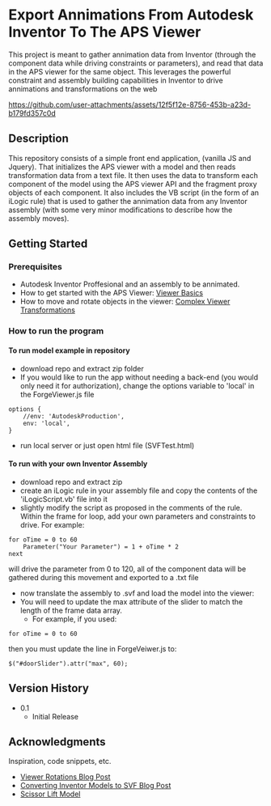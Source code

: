 # Export Annimations From Autodesk Inventor To The APS Viewer

This project is meant to gather annimation data from Inventor (through the component data while driving constraints or parameters), and read that data in the APS viewer for the same object. 
This leverages the powerful constraint and assembly building capabilities in Inventor to drive annimations and transformations on the web



https://github.com/user-attachments/assets/12f5f12e-8756-453b-a23d-b179fd357c0d



## Description

This repository consists of a simple front end application, (vanilla JS and Jquery). That initializes the APS viewer with a model and then reads transformation data from a text file.
It then uses the data to transform each component of the model using the APS viewer API and the fragment proxy objects of each component. It also includes the VB script (in the form of an iLogic rule)
that is used to gather the annimation data from any Inventor assembly (with some very minor modifications to describe how the assembly moves).

## Getting Started

### Prerequisites

* Autodesk Inventor Proffesional and an assembly to be annimated.
* How to get started with the APS Viewer: [Viewer Basics](https://aps.autodesk.com/en/docs/viewer/v7/developers_guide/viewer_basics/)
* How to move and rotate objects in the viewer: [Complex Viewer Transformations](https://aps.autodesk.com/blog/know-how-complex-component-transformations-viewer-part-1-basics)



### How to run the program
#### To run model example in repository
* download repo and extract zip folder
* If you would like to run the app without needing a back-end (you would only need it for authorization), change the options variable to 'local' in the ForgeViewer.js file
```
options {
    //env: 'AutodeskProduction',
    env: 'local',
}
```
* run local server or just open html file (SVFTest.html)
#### To run with your own Inventor Assembly
* download repo and extract zip
* create an iLogic rule in your assembly file and copy the contents of the 'iLogicScript.vb' file into it
* slightly modify the script as proposed in the comments of the rule. Within the frame for loop, add your own parameters and constraints to drive. For example:
```
for oTime = 0 to 60
    Parameter("Your Parameter") = 1 + oTime * 2
next
```
will drive the parameter from 0 to 120, all of the component data will be gathered during this movement and exported to a .txt file
* now translate the assembly to .svf and load the model into the viewer: 
* You will need to update the max attribute of the slider to match the length of the frame data array. 
    * For example, if you used:
```
for oTime = 0 to 60
```
then you must update the line in ForgeVeiwer.js to:
```
$("#doorSlider").attr("max", 60);
```


## Version History

* 0.1
    * Initial Release

## Acknowledgments

Inspiration, code snippets, etc.
* [Viewer Rotations Blog Post](https://aps.autodesk.com/cloud_and_mobile/2016/07/rotate-component-control-for-the-viewer.html)
* [Converting Inventor Models to SVF Blog Post](https://aps.autodesk.com/blog/speed-viewable-generation-when-using-design-automation-inventor)
* [Scissor Lift Model](https://grabcad.com/library/vehicle-scissor-jack-1)
